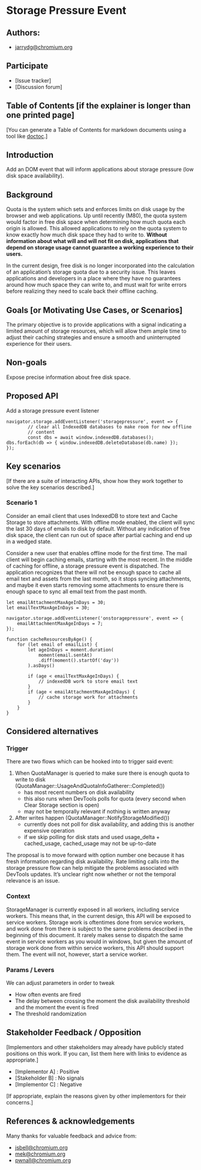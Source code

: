 # Storage Pressure Event


## Authors:



*   jarrydg@chromium.org


## Participate



*   [Issue tracker]
*   [Discussion forum]


## Table of Contents [if the explainer is longer than one printed page]

[You can generate a Table of Contents for markdown documents using a tool like [doctoc](https://github.com/thlorenz/doctoc).]


## Introduction

Add an DOM event that will inform applications about storage pressure (low disk space availability).


## Background

Quota is the system which sets and enforces limits on disk usage by the browser and web applications. Up until recently (M80), the quota system would factor in free disk space when determining how much quota each origin is allowed. This allowed applications to rely on the quota system to know exactly how much disk space they had to write to. **Without information about what will and will not fit on disk, applications that depend on storage usage cannot guarantee a working experience to their users.**

In the current design, free disk is no longer incorporated into the calculation of an application’s storage quota due to a security issue. This leaves applications and developers in a place where they have no guarantees around how much space they can write to, and must wait for write errors before realizing they need to scale back their offline caching.


## Goals [or Motivating Use Cases, or Scenarios]

The primary objective is to provide applications with a signal indicating a limited amount of storage resources, which will allow them ample time to adjust their caching strategies and ensure a smooth and uninterrupted experience for their users.


## Non-goals

Expose precise information about free disk space.


## Proposed API

Add a storage pressure event listener


```
navigator.storage.addEventListener('storagepressure', event => {
        // clear all IndexedDB databases to make room for new offline
        // content
        const dbs = await window.indexedDB.databases();
dbs.forEach(db => { window.indexedDB.deleteDatabase(db.name) });
});
```



## Key scenarios

[If there are a suite of interacting APIs, show how they work together to solve the key scenarios described.]


### Scenario 1

Consider an email client that uses IndexedDB to store text and Cache Storage to store attachments. With offline mode enabled, the client will sync the last 30 days of emails to disk by default. Without any indication of free disk space, the client can run out of space after partial caching and end up in a wedged state. 

Consider a new user that enables offline mode for the first time. The mail client will begin caching emails, starting with the most recent. In the middle of caching for offline, a storage pressure event is dispatched. The application recognizes that there will not be enough space to cache all email text and assets from the last month, so it stops syncing attachments, and maybe it even starts removing some attachments to ensure there is enough space to sync all email text from the past month.


```
let emailAttachmentMaxAgeInDays = 30;
let emailTextMaxAgeInDays = 30;

navigator.storage.addEventListener('onstoragepressure', event => {
	emailAttachmentMaxAgeInDays = 7;
});

function cacheResourcesByAge() {
	for (let email of emailList) {
		let ageInDays = moment.duration(
			moment(email.sentAt)
			.diff(moment().startOf('day'))
		).asDays()

		if (age < emailTextMaxAgeInDays) {
			// indexedDB work to store email text
		}
		if (age < emailAttachmentMaxAgeInDays) {
			// cache storage work for attachments
		}
	}
}
```



## Considered alternatives


### Trigger

There are two flows which can be hooked into to trigger said event:



1. When QuotaManager is queried to make sure there is enough quota to write to disk (QuotaManager::UsageAndQuotaInfoGatherer::Completed())
    *   has most recent numbers on disk availability
    *   this also runs when DevTools polls for quota (every second when Clear Storage section is open)
    *   may not be temporally relevant if nothing is written anyway
2. After writes happen (QuotaManager::NotifyStorageModified())
    *   currently does not poll for disk availability, and adding this is another expensive operation
    *   if we skip polling for disk stats and used usage_delta + cached_usage, cached_usage may not be up-to-date

The proposal is to move forward with option number one because it has fresh information regarding disk availability. Rate limiting calls into the storage pressure flow can help mitigate the problems associated with DevTools updates. It’s unclear right now whether or not the temporal relevance is an issue.


### Context

StorageManager is currently exposed in all workers, including service workers. This means that, in the current design, this API will be exposed to service workers. Storage work is oftentimes done from service workers, and work done from there is subject to the same problems described in the beginning of this document. It rarely makes sense to dispatch the same event in service workers as you would in windows, but given the amount of storage work done from within service workers, this API should support them. The event will not, however, start a service worker.


### Params / Levers

We can adjust parameters in order to tweak



*   How often events are fired
*   The delay between crossing the moment the disk availability threshold and the moment the event is fired
*   The threshold randomization


## Stakeholder Feedback / Opposition

[Implementors and other stakeholders may already have publicly stated positions on this work. If you can, list them here with links to evidence as appropriate.]



*   [Implementor A] : Positive
*   [Stakeholder B] : No signals
*   [Implementor C] : Negative

[If appropriate, explain the reasons given by other implementors for their concerns.]


## References & acknowledgements

Many thanks for valuable feedback and advice from:



*   jsbell@chromium.org
*   mek@chromium.org
*   [pwnall@chromium.or](mailto:pwnall@chromium.org)g
